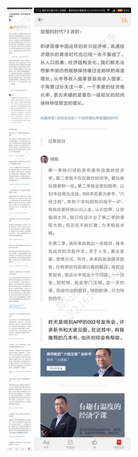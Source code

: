 ![](../../images/2017年08月/HF0902大局观梳理：经济增长的迷雾.jpg)
![](../../images/2017年08月/HF0902大局观梳理：经济增长的迷雾2.jpg)
